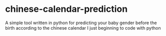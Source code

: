 # chinese-calendar-prediction
A simple tool written in python for predicting your baby gender before the birth according to the chinese calendar
I just beginning to code with python
